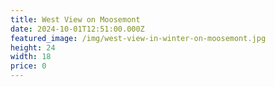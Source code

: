 ```yaml
---
title: West View on Moosemont
date: 2024-10-01T12:51:00.000Z
featured_image: /img/west-view-in-winter-on-moosemont.jpg
height: 24
width: 18
price: 0
---
```

